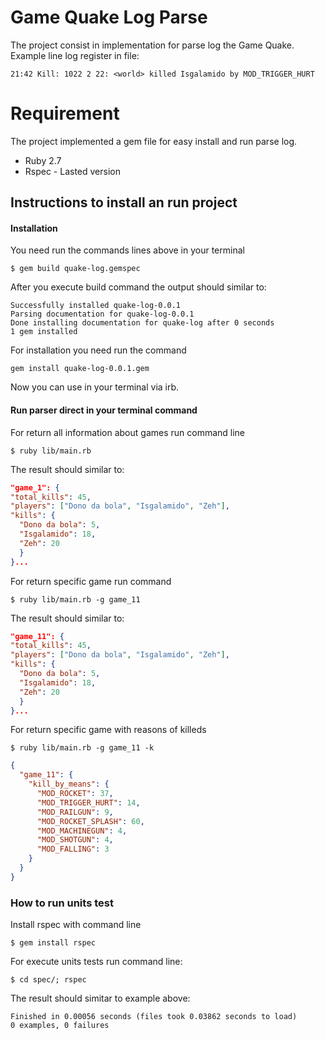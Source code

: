 # Game Quake Log Parse

The project consist in implementation for parse log the Game Quake. 
Example line log register in file:
```
21:42 Kill: 1022 2 22: <world> killed Isgalamido by MOD_TRIGGER_HURT
```
# Requirement
The project implemented a gem file for easy install and run parse log. 

- Ruby 2.7
- Rspec - Lasted version

## Instructions to install an run project

#### Installation 
You need run the commands lines above in your terminal
```
$ gem build quake-log.gemspec
```
After you execute build command the output should similar to:

```
Successfully installed quake-log-0.0.1
Parsing documentation for quake-log-0.0.1
Done installing documentation for quake-log after 0 seconds
1 gem installed
```
For installation you need run the command 

```
gem install quake-log-0.0.1.gem
```
Now you can use in your terminal via irb. 

#### Run parser direct in your terminal command 

For return all information about games run command line
```
$ ruby lib/main.rb
```
The result should similar to:
```json
"game_1": {
"total_kills": 45,
"players": ["Dono da bola", "Isgalamido", "Zeh"],
"kills": {
  "Dono da bola": 5,
  "Isgalamido": 18,
  "Zeh": 20
  }
}...
```

For return specific game run command
```
$ ruby lib/main.rb -g game_11
```
The result should similar to:

```json
"game_11": {
"total_kills": 45,
"players": ["Dono da bola", "Isgalamido", "Zeh"],
"kills": {
  "Dono da bola": 5,
  "Isgalamido": 18,
  "Zeh": 20
  }
}...
```
For return specific game with reasons of killeds
```
$ ruby lib/main.rb -g game_11 -k
```
```json
{
  "game_11": {
    "kill_by_means": {
      "MOD_ROCKET": 37,
      "MOD_TRIGGER_HURT": 14,
      "MOD_RAILGUN": 9,
      "MOD_ROCKET_SPLASH": 60,
      "MOD_MACHINEGUN": 4,
      "MOD_SHOTGUN": 4,
      "MOD_FALLING": 3
    }
  }
}
```

### How to run units test
Install rspec with command line
```
$ gem install rspec
```
For execute units tests run command line:
```
$ cd spec/; rspec
```
The result should simitar to example above:
```
Finished in 0.00056 seconds (files took 0.03862 seconds to load)
0 examples, 0 failures
```


